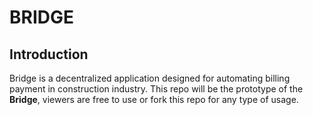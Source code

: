 # BRIDGE

## Introduction
Bridge is a decentralized application designed for automating billing payment in construction industry. This repo will be the prototype of the **Bridge**, viewers are free to use or fork this repo for any type of usage.

